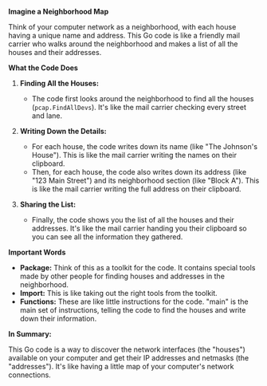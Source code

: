 **Imagine a Neighborhood Map**

Think of your computer network as a neighborhood, with each house having a unique name and address. This Go code is like a friendly mail carrier who walks around the neighborhood and makes a list of all the houses and their addresses.

**What the Code Does**

1. **Finding All the Houses:**
   * The code first looks around the neighborhood to find all the houses (`pcap.FindAllDevs`). It's like the mail carrier checking every street and lane.

2. **Writing Down the Details:**
   * For each house, the code writes down its name (like "The Johnson's House"). This is like the mail carrier writing the names on their clipboard.
   * Then, for each house, the code also writes down its address (like "123 Main Street") and its neighborhood section (like "Block A"). This is like the mail carrier writing the full address on their clipboard.

3. **Sharing the List:**
   * Finally, the code shows you the list of all the houses and their addresses. It's like the mail carrier handing you their clipboard so you can see all the information they gathered.

**Important Words**

* **Package:** Think of this as a toolkit for the code. It contains special tools made by other people for finding houses and addresses in the neighborhood.
* **Import:** This is like taking out the right tools from the toolkit.
* **Functions:** These are like little instructions for the code. "main" is the main set of instructions, telling the code to find the houses and write down their information.

**In Summary:**

This Go code is a way to discover the network interfaces (the "houses") available on your computer and get their IP addresses and netmasks (the "addresses"). It's like having a little map of your computer's network connections.

